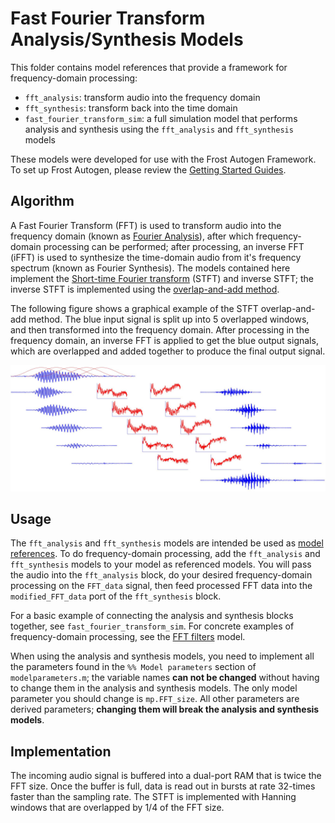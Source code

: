 # Fast Fourier Transform Analysis/Synthesis Models
This folder contains model references that provide a framework for frequency-domain processing:
- `fft_analysis`: transform audio into the frequency domain
- `fft_synthesis`: transform back into the time domain
- `fast_fourier_transform_sim`: a full simulation model that performs analysis and synthesis using the `fft_analysis`  and `fft_synthesis` models

These models were developed for use with the Frost Autogen Framework. To set up Frost Autogen, please review the [Getting Started Guides](https://github.com/fpga-open-speech-tools/docs/tree/master/getting_started). 

## Algorithm
A Fast Fourier Transform (FFT) is used to transform audio into the frequency domain (known as [Fourier Analysis](https://en.wikipedia.org/wiki/Fourier_analysis)), after which frequency-domain processing can be performed; after processing, an inverse FFT (iFFT) is used to synthesize the time-domain audio from it's frequency spectrum (known as Fourier Synthesis). The models contained here implement the [Short-time Fourier transform](https://en.wikipedia.org/wiki/Short-time_Fourier_transform) (STFT) and inverse STFT; the inverse STFT is implemented using the [overlap-and-add method](https://en.wikipedia.org/wiki/Overlap%E2%80%93add_method).

The following figure shows a graphical example of the STFT overlap-and-add method. The blue input signal is split up into 5 overlapped windows, and then transformed into the frequency domain. After processing in the frequency domain, an inverse FFT is applied to get the blue output signals, which are overlapped and added together to produce the final output signal.
<p align="center">
    <img src="fft_overlap_add_1.jpg" />
</p>

## Usage
The `fft_analysis` and `fft_synthesis` models are intended be used as [model references](https://www.mathworks.com/help/simulink/model-reference.html). To do frequency-domain processing, add the `fft_analysis` and `fft_synthesis` models to your model as referenced models. You will pass the audio into the `fft_analysis` block, do your desired frequency-domain processing on the `FFT_data` signal, then feed processed FFT data into the `modified_FFT_data` port of the `fft_synthesis` block. 

For a basic example of connecting the analysis and synthesis blocks together, see `fast_fourier_transform_sim`. For concrete examples of frequency-domain processing, see the [FFT filters](../fft_filters) model. 

When using the analysis and synthesis models, you need to implement all the parameters found in the `%% Model parameters` section of `modelparameters.m`; the variable names **can not be changed** without having to change them in the analysis and synthesis models. The only model parameter you should change is `mp.FFT_size`. All other parameters are derived parameters; **changing them will break the analysis and synthesis models**. 

## Implementation
The incoming audio signal is buffered into a dual-port RAM that is twice the FFT size. Once the buffer is full, data is read out in bursts at rate 32-times faster than the sampling rate. The STFT is implemented with Hanning windows that are overlapped by 1/4 of the FFT size.
